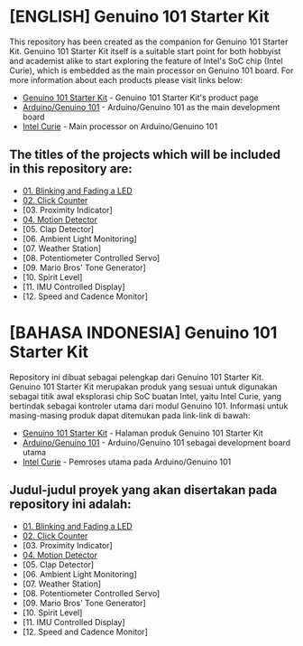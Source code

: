 # [ENGLISH] Genuino 101 Starter Kit
This repository has been created as the companion for Genuino 101 Starter Kit.
Genuino 101 Starter Kit itself is a suitable start point for both hobbyist and academist alike to start exploring the feature of Intel's SoC chip (Intel Curie), which is embedded as the main processor on Genuino 101 board.
For more information about each products please visit links below:
* [Genuino 101 Starter Kit](http://digiwarestore.com/en/) - Genuino 101 Starter Kit's product page
* [Arduino/Genuino 101](https://www.arduino.cc/en/Main/ArduinoBoard101) - Arduino/Genuino 101 as the main development board
* [Intel Curie](http://www.intel.com/content/www/us/en/wearables/wearable-soc.html) - Main processor on Arduino/Genuino 101

## The titles of the projects which will be included in this repository are:
* [01. Blinking and Fading a LED](/01_Blinking_and_Fading_a_LED)
* [02. Click Counter](/02_Click_Counter)
* [03. Proximity Indicator]
* [04. Motion Detector](/04_Motion_Detector)
* [05. Clap Detector]
* [06. Ambient Light Monitoring]
* [07. Weather Station]
* [08. Potentiometer Controlled Servo]
* [09. Mario Bros' Tone Generator]
* [10. Spirit Level]
* [11. IMU Controlled Display]
* [12. Speed and Cadence Monitor]

# [BAHASA INDONESIA] Genuino 101 Starter Kit
Repository ini dibuat sebagai pelengkap dari Genuino 101 Starter Kit.
Genuino 101 Starter Kit merupakan produk yang sesuai untuk digunakan sebagai titik awal eksplorasi chip SoC buatan Intel, yaitu Intel Curie, yang bertindak sebagai kontroler utama dari modul Genuino 101.
Informasi untuk masing-masing produk dapat ditemukan pada link-link di bawah:
* [Genuino 101 Starter Kit](http://digiwarestore.com/en/) - Halaman produk Genuino 101 Starter Kit
* [Arduino/Genuino 101](https://www.arduino.cc/en/Main/ArduinoBoard101) - Arduino/Genuino 101 sebagai development board utama
* [Intel Curie](http://www.intel.com/content/www/us/en/wearables/wearable-soc.html) - Pemroses utama pada Arduino/Genuino 101

## Judul-judul proyek yang akan disertakan pada repository ini adalah:
* [01. Blinking and Fading a LED](https://github.com/IETrainingDiv/Genuino_101_Starter_Kit/tree/master/1_Blinking_and_Fading_a_LED)
* [02. Click Counter](https://github.com/IETrainingDiv/Genuino_101_Starter_Kit/tree/master/2_Click_Counter)
* [03. Proximity Indicator]
* [04. Motion Detector](https://github.com/IETrainingDiv/Genuino_101_Starter_Kit/tree/master/4_Motion_Detector)
* [05. Clap Detector]
* [06. Ambient Light Monitoring]
* [07. Weather Station]
* [08. Potentiometer Controlled Servo]
* [09. Mario Bros' Tone Generator]
* [10. Spirit Level]
* [11. IMU Controlled Display]
* [12. Speed and Cadence Monitor]
